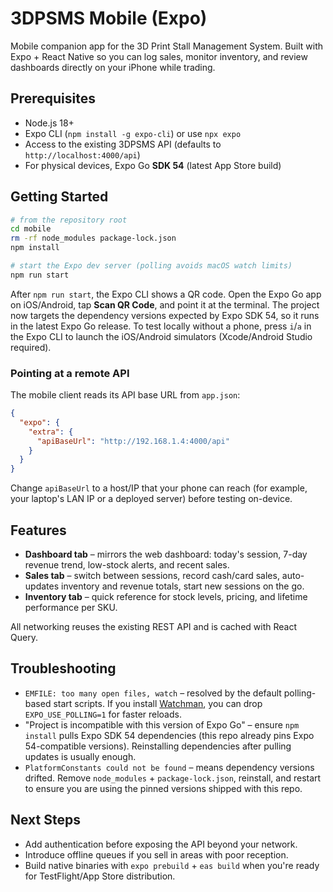 # 3DPSMS Mobile (Expo)

Mobile companion app for the 3D Print Stall Management System. Built with Expo + React Native so you can log sales, monitor inventory, and review dashboards directly on your iPhone while trading.

## Prerequisites

- Node.js 18+
- Expo CLI (`npm install -g expo-cli`) or use `npx expo`
- Access to the existing 3DPSMS API (defaults to `http://localhost:4000/api`)
- For physical devices, Expo Go **SDK 54** (latest App Store build)

## Getting Started

```bash
# from the repository root
cd mobile
rm -rf node_modules package-lock.json
npm install

# start the Expo dev server (polling avoids macOS watch limits)
npm run start
```

After `npm run start`, the Expo CLI shows a QR code. Open the Expo Go app on iOS/Android, tap **Scan QR Code**, and point it at the terminal. The project now targets the dependency versions expected by Expo SDK 54, so it runs in the latest Expo Go release. To test locally without a phone, press `i`/`a` in the Expo CLI to launch the iOS/Android simulators (Xcode/Android Studio required).

### Pointing at a remote API

The mobile client reads its API base URL from `app.json`:

```json
{
  "expo": {
    "extra": {
      "apiBaseUrl": "http://192.168.1.4:4000/api"
    }
  }
}
```

Change `apiBaseUrl` to a host/IP that your phone can reach (for example, your laptop's LAN IP or a deployed server) before testing on-device.

## Features

- **Dashboard tab** – mirrors the web dashboard: today's session, 7-day revenue trend, low-stock alerts, and recent sales.
- **Sales tab** – switch between sessions, record cash/card sales, auto-updates inventory and revenue totals, start new sessions on the go.
- **Inventory tab** – quick reference for stock levels, pricing, and lifetime performance per SKU.

All networking reuses the existing REST API and is cached with React Query.

## Troubleshooting

- `EMFILE: too many open files, watch` – resolved by the default polling-based start scripts. If you install [Watchman](https://facebook.github.io/watchman/), you can drop `EXPO_USE_POLLING=1` for faster reloads.
- "Project is incompatible with this version of Expo Go" – ensure `npm install` pulls Expo SDK 54 dependencies (this repo already pins Expo 54-compatible versions). Reinstalling dependencies after pulling updates is usually enough.
- `PlatformConstants could not be found` – means dependency versions drifted. Remove `node_modules` + `package-lock.json`, reinstall, and restart to ensure you are using the pinned versions shipped with this repo.

## Next Steps

- Add authentication before exposing the API beyond your network.
- Introduce offline queues if you sell in areas with poor reception.
- Build native binaries with `expo prebuild` + `eas build` when you're ready for TestFlight/App Store distribution.
